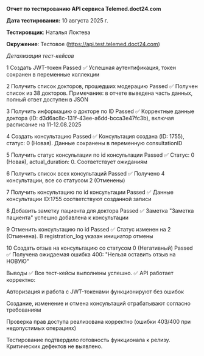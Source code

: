 **Отчет по тестированию API сервиса Telemed.doct24.com**

**Дата тестирования:** 10 августа 2025 г.

**Тестировщик**: Наталья Локтева

**Окружение**: Тестовое (https://api.test.telemed.doct24.com)

*Детализация тест-кейсов* 

1 Создать JWT-токен Passed ✅ Успешная аутентификация, токен сохранен в переменные коллекции

2 Получить список докторов, прошедших модерацию Passed ✅ Получен список из 38 докторов. Примечание: в отчете выведена часть данных, полный ответ доступен в JSON

3 Получить информацию о докторе по ID Passed ✅ Корректные данные доктора (ID: d3d6ac8c-131f-43ee-a6dd-bcca3e47fc3b), включая расписание на 11-12.08.2025

4 Создать консультацию Passed ✅ Консультация создана (ID: 1755), статус: 0 (Новая). Данные сохранены в переменную consultationID

5 Получить статус консультации по id консультации Passed ✅ Статус: 0 (Новая), actual_duration: 0. Соответствует ожиданиям

6 Получить список всех консультаций Passed ✅ Получено 4 консультации, все со статусом 2 (Отменены)

7 Получить консультацию по id консультации Passed ✅ Данные консультации ID:1755 соответствуют созданной записи

8 Добавить заметку пациента для доктора Passed ✅ Заметка "Заметка пациента" успешно добавлена к консультации

9 Отменить консультацию по id Passed ✅ Статус изменен на 2 (Отменена). В registration_log указан инициатор отмены

10 Создать отзыв на консультацию со статусом 0 (Негативный) Passed ✅ Получена ожидаемая ошибка 400: "Нельзя оставить отзыв на НОВУЮ"

Выводы ✅ Все тест-кейсы выполнены успешно. ✅ API работает корректно:

Авторизация и работа с JWT-токенами функционируют без ошибок

Создание, изменение и отмена консультаций отрабатывают согласно требованиям

Проверка прав доступа реализована корректно (ошибки 403/400 при недопустимых операциях)


Тестирование подтвердило готовность функционала к релизу. Критических дефектов не выявлено.
